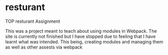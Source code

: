 # resturant
TOP resturant Assignment

This was a project meant to teach about using modules in Webpack.
The site is currently not finished but I have stopped due to feeling that I have learnt what was intended.
This being, creating modules and managing them as well as other assests via webpack
